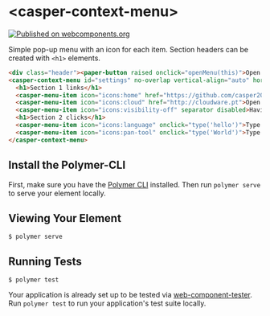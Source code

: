 # \<casper-context-menu\>

[![Published on webcomponents.org](https://img.shields.io/badge/webcomponents.org-published-blue.svg)](https://www.webcomponents.org/element/casper2020/casper-context-menu)


Simple pop-up menu with an icon for each item. Section headers can be created with `<h1>` elements. 

<!---
```
<custom-element-demo>
  <template>
    <script src="../webcomponentsjs/webcomponents-lite.js"></script>
    <link rel="import" href="../iron-icons/iron-icons.html">
    <link rel="import" href="../paper-button/paper-button.html">
    <link rel="import" href="casper-context-menu.html">
    <custom-style>
      <style is="custom-style" include="demo-pages-shared-styles">  
        casper-context-menu, paper-button, h4  {
          font-family: 'Roboto', 'Noto', sans-serif;
        }
        h4 {
          margin: 12px;
        }
        .header {
          display: flex;
          align-items: start;
          height: 280px;
        }
      </style>
    </custom-style>  
    <script>
      function type(text) {
        typed.textContent = "Menu typed "+text;
      }
      function openMenu(element) {
        settings.positionTarget = element;
        settings.open();
      }
      document.addEventListener('click', function (event) {
        const href = event.srcElement.getAttribute('href');
        if ( href ) {
          window.open(href);
        }
      });
    </script>
    <next-code-block></next-code-block>
  </template>
</custom-element-demo>
```
-->
```html
<div class="header"><paper-button raised onclick="openMenu(this)">Open Menu</paper-button><h4 id="typed">-</h4></div>
<casper-context-menu id="settings" no-overlap vertical-align="auto" horizontal-align="left">
  <h1>Section 1 links</h1>
  <casper-menu-item icon="icons:home" href="https://github.com/casper2020/casper-context-menu">Open Github repo</casper-menu-item>
  <casper-menu-item icon="icons:cloud" href="http://cloudware.pt">Open Cloudware site</casper-menu-item>
  <casper-menu-item icon="icons:visibility-off" separator disabled>Having a blue day</casper-menu-item>
  <h1>Section 2 clicks</h1>
  <casper-menu-item icon="icons:language" onclick="type('hello')">Type Hello</casper-menu-item>
  <casper-menu-item icon="icons:pan-tool" onclick="type('World')">Type World</casper-menu-item>
</casper-context-menu>
```

## Install the Polymer-CLI

First, make sure you have the [Polymer CLI](https://www.npmjs.com/package/polymer-cli) installed. Then run `polymer serve` to serve your element locally.

## Viewing Your Element

```
$ polymer serve
```

## Running Tests

```
$ polymer test
```

Your application is already set up to be tested via [web-component-tester](https://github.com/Polymer/web-component-tester). Run `polymer test` to run your application's test suite locally.
